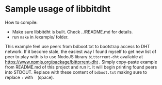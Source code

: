 Sample usage of libbitdht
=========================

How to compile:

 * Make sure libbitdht is built. Check ../README.md for details.
 * run `make` in /example/ folder.

This example feel use peers from bdboot.txt to bootstrap access to DHT
network. If it become stale, the easiest way I found myself to get new
list of peer to play with is to use NodeJS library `bittorrent-dht`
available at https://www.npmjs.org/package/bittorrent-dht . Simply
copy-paste example from README.md of this project and run it. It will
begin printing found peers into STDOUT. Replace with these content of
`bdboot.txt` making sure to replace `:` with ` ` (space).
